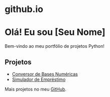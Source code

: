 # github.io
<!DOCTYPE html>
<html lang="en">
<head>
    <meta charset="UTF-8">
    <title>Meu Portfólio</title>
</head>
<body>
    <h1>Olá! Eu sou [Seu Nome]</h1>
    <p>Bem-vindo ao meu portfólio de projetos Python!</p>
    <h2>Projetos</h2>
    <ul>
        <li><a href="https://github.com/SEUUSUARIO/NOMEDOREPOSITORIO">Conversor de Bases Numéricas</a></li>
        <li><a href="https://github.com/SEUUSUARIO/NOMEDOREPOSITORIO">Simulador de Empréstimo</a></li>
    </ul>
    <p>Mais projetos no meu <a href="https://github.com/SEUUSUARIO">GitHub</a>.</p>
</body>
</html>
